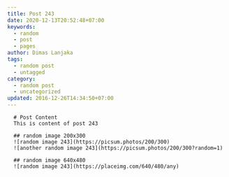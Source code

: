```yaml
---
title: Post 243
date: 2020-12-13T20:52:48+07:00
keywords:
  - random
  - post
  - pages
author: Dimas Lanjaka
tags:
  - random post
  - untagged
category:
  - random post
  - uncategorized
updated: 2016-12-26T14:34:50+07:00
---
```


      # Post Content
      This is content of post 243

      ## random image 200x300
      ![random image 243](https://picsum.photos/200/300)
      ![another random image 243](https://picsum.photos/200/300?random=1)

      ## random image 640x480
      ![random image 243](https://placeimg.com/640/480/any)
      